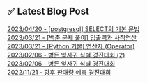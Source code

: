 
## ✅ Latest Blog Post

[2023/04/20 - [postgresql] SELECT의 기본 문법](https://dunedine.tistory.com/20) <br/>
[2023/03/21 - [백준 문제 풀이] 입출력과 사칙연산](https://dunedine.tistory.com/18) <br/>
[2023/03/21 - [Python 기본] 연산자 (Operator)](https://dunedine.tistory.com/17) <br/>
[2023/02/06 - 병든 잎사귀 식별 경진대회 (2)](https://dunedine.tistory.com/16) <br/>
[2023/02/06 - 병든 잎사귀 식별 경진대회](https://dunedine.tistory.com/15) <br/>
[2022/11/21 - 향후 판매량 예측 경진대회](https://dunedine.tistory.com/14) <br/>
